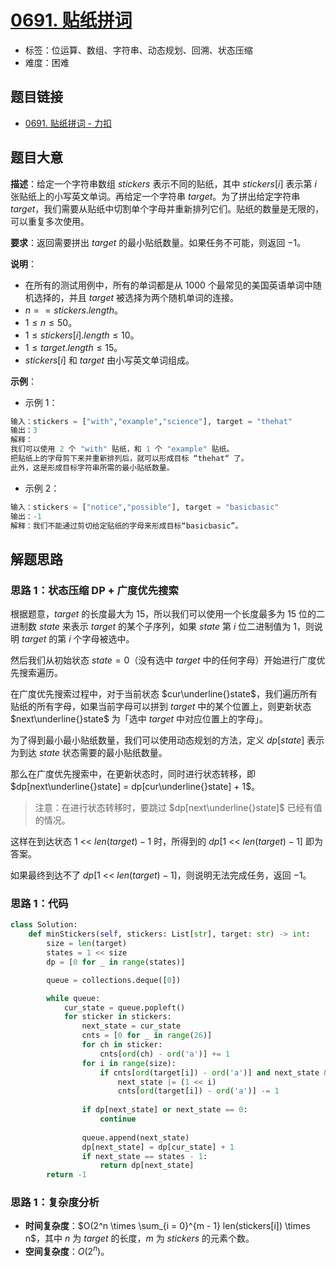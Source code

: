 # [0691. 贴纸拼词](https://leetcode.cn/problems/stickers-to-spell-word/)

- 标签：位运算、数组、字符串、动态规划、回溯、状态压缩
- 难度：困难

## 题目链接

- [0691. 贴纸拼词 - 力扣](https://leetcode.cn/problems/stickers-to-spell-word/)

## 题目大意

**描述**：给定一个字符串数组 $stickers$ 表示不同的贴纸，其中 $stickers[i]$ 表示第 $i$ 张贴纸上的小写英文单词。再给定一个字符串 $target$。为了拼出给定字符串 $target$，我们需要从贴纸中切割单个字母并重新排列它们。贴纸的数量是无限的，可以重复多次使用。

**要求**：返回需要拼出 $target$ 的最小贴纸数量。如果任务不可能，则返回 $-1$。

**说明**：

- 在所有的测试用例中，所有的单词都是从 $1000$ 个最常见的美国英语单词中随机选择的，并且 $target$ 被选择为两个随机单词的连接。
- $n == stickers.length$。
- $1 \le n \le 50$。
- $1 \le stickers[i].length \le 10$。
- $1 \le target.length \le 15$。
- $stickers[i]$ 和 $target$ 由小写英文单词组成。

**示例**：

- 示例 1：

```python
输入：stickers = ["with","example","science"], target = "thehat"
输出：3
解释：
我们可以使用 2 个 "with" 贴纸，和 1 个 "example" 贴纸。
把贴纸上的字母剪下来并重新排列后，就可以形成目标 “thehat“ 了。
此外，这是形成目标字符串所需的最小贴纸数量。
```

- 示例 2：

```python
输入：stickers = ["notice","possible"], target = "basicbasic"
输出：-1
解释：我们不能通过剪切给定贴纸的字母来形成目标“basicbasic”。
```

## 解题思路

### 思路 1：状态压缩 DP + 广度优先搜索

根据题意，$target$ 的长度最大为 $15$，所以我们可以使用一个长度最多为 $15$ 位的二进制数 $state$ 来表示 $target$ 的某个子序列，如果 $state$ 第 $i$ 位二进制值为 $1$，则说明 $target$ 的第 $i$ 个字母被选中。

然后我们从初始状态 $state = 0$（没有选中 $target$ 中的任何字母）开始进行广度优先搜索遍历。

在广度优先搜索过程中，对于当前状态 $cur\underline{}state$，我们遍历所有贴纸的所有字母，如果当前字母可以拼到 $target$ 中的某个位置上，则更新状态 $next\underline{}state$ 为「选中 $target$ 中对应位置上的字母」。

为了得到最小最小贴纸数量，我们可以使用动态规划的方法，定义 $dp[state]$ 表示为到达 $state$ 状态需要的最小贴纸数量。

那么在广度优先搜索中，在更新状态时，同时进行状态转移，即 $dp[next\underline{}state] = dp[cur\underline{}state] + 1$。

> 注意：在进行状态转移时，要跳过 $dp[next\underline{}state]$ 已经有值的情况。

这样在到达状态 $1 \text{ <}\text{< } len(target) - 1$ 时，所得到的 $dp[1 \text{ <}\text{< } len(target) - 1]$ 即为答案。

如果最终到达不了 $dp[1 \text{ <}\text{< } len(target) - 1]$，则说明无法完成任务，返回 $-1$。

### 思路 1：代码

```python
class Solution:
    def minStickers(self, stickers: List[str], target: str) -> int:
        size = len(target)
        states = 1 << size
        dp = [0 for _ in range(states)]

        queue = collections.deque([0])

        while queue:
            cur_state = queue.popleft()
            for sticker in stickers:
                next_state = cur_state
                cnts = [0 for _ in range(26)]
                for ch in sticker:
                    cnts[ord(ch) - ord('a')] += 1
                for i in range(size):
                    if cnts[ord(target[i]) - ord('a')] and next_state & (1 << i) == 0:
                        next_state |= (1 << i)
                        cnts[ord(target[i]) - ord('a')] -= 1
                
                if dp[next_state] or next_state == 0:
                    continue
                
                queue.append(next_state)
                dp[next_state] = dp[cur_state] + 1
                if next_state == states - 1:
                    return dp[next_state]
        return -1
```

### 思路 1：复杂度分析

- **时间复杂度**：$O(2^n \times \sum_{i = 0}^{m - 1} len(stickers[i]) \times n$，其中 $n$ 为 $target$ 的长度，$m$ 为 $stickers$ 的元素个数。
- **空间复杂度**：$O(2^n)$。

